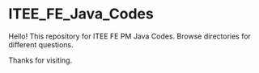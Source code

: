 # ITEE_FE_Java_Codes
Hello! This repository for ITEE FE PM Java Codes. Browse directories for different questions.

Thanks for visiting.
